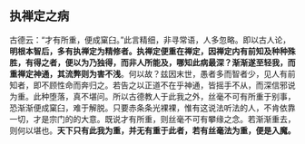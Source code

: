 ## 执禅定之病

古德云：“才有所重，便成窠臼。”此言精细，非寻常语，人多忽略。即以古人论，**明根本智后，多有执禅定为精修者。执禅定便重在禅定，因禅定内有前知及种种殊胜，有得之者，便以为乃独得，而非人所能及，哪知此病最深？渐渐遂至轻我，而重禅定神通，其流弊则为害不浅**。何以故？兹因末世，愚者多而智者少，见人有前知者，即不顾性命而奔归之。若告之以正道不在乎神通，皆摇手不从，而深信邪说为重。此种堕落，真不堪问。所以古德教人于此我之外，丝毫不可有所重于别事，恐渐渐便成窠臼，难于解脱。只要赤条条光裸裸，惟有这说法听法的人，不肯依靠一切，才是宗门的的大意。既说才有所重，则丝毫不可有攀缘之念。若渐渐重去，则何以堪也。**天下只有此我为重，并无有重于此者，若有丝毫法为重，便是入魔。**
